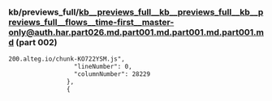 ### kb/previews_full/kb__previews_full__kb__previews_full__kb__previews_full__flows__time-first__master-only@auth.har.part026.md.part001.md.part001.md.part001.md (part 002)

```md
200.alteg.io/chunk-KO722YSM.js",
                  "lineNumber": 0,
                  "columnNumber": 28229
                },
                {
     
```

```
